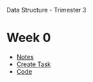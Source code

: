 Data Structure - Trimester 3

# Week 0
- [Notes](https://github.com/SimonBrunzell/dataStructTri3/wiki/Test-Prep-Study)
- [Create Task](https://github.com/SimonBrunzell/dataStructTri3/wiki/Create-Task)
- [Code](https://github.com/SimonBrunzell/dataStructTri3/wiki/Data-Structure-Projects)



